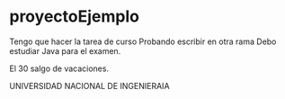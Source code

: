 # proyectoEjemplo


Tengo que hacer la tarea de curso
Probando escribir en otra rama
Debo estudiar Java para el examen.

El 30 salgo de vacaciones.

UNIVERSIDAD NACIONAL DE INGENIERAIA

